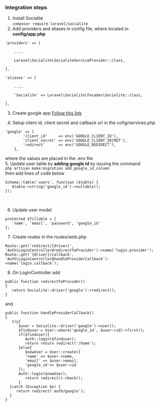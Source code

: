 
### Integration steps
1. Install Socialite <br>
`composer require laravel/socialite`
2. Add providers and aliases in config file, where located in **config/app.php**
```
'providers' => [

    ....

    Laravel\Socialite\SocialiteServiceProvider::class,

],

'aliases' => [

    ....

    'Socialite' => Laravel\Socialite\Facades\Socialite::class,

],
```
3. Create google app 
[Follow this link](https://console.developers.google.com)

4. Setup client id, client secret and callback url in the cofig/services.php
```
'google' => [
        'client_id'     => env('GOOGLE_CLIENT_ID'),
        'client_secret' => env('GOOGLE_CLIENT_SECRET'),
        'redirect'      => env('GOOGLE_REDIRECT'),
    ],
 ```
where the values are placed in the .env file <br>
5. Update user table by **adding google id** by issuing the command<br>
`
php artisan make:migration add_google_id_column
`
<br>then add lines of code below
```
Schema::table('users', function ($table) {
   $table->string('google_id')->nullable();
});
```
<br>

6. Update user model
```
protected $fillable = [
   'name', 'email', 'password', 'google_id'
];
```
7. Create routes in the routes/web.php
```
Route::get('redirect/{driver}', 'Auth\LoginController@redirectToProvider')->name('login.provider');
Route::get('{driver}/callback', 'Auth\LoginController@handleProviderCallback')->name('login.callback');
```
8. On LoginController add
```
public function redirectToProvider()
{
   return Socialite::driver('google')->redirect();
}
```
and
```
public function handleProviderCallback()
{
   try{
      $user = Socialite::driver('google')->user();
      $finduser = User::where('google_id', $user->id)->first();
      if($finduser){
         Auth::login($finduser);
         return return redirect('/home');
      }else{
         $newUser = User::create([
         'name' => $user->name,
         'email' => $user->email,
         'google_id'=> $user->id
      ]);
      Auth::login($newUser);
         return redirect()->back();
      }
  }catch (Exception $e) {
     return redirect('auth/google');
  }
}
```

